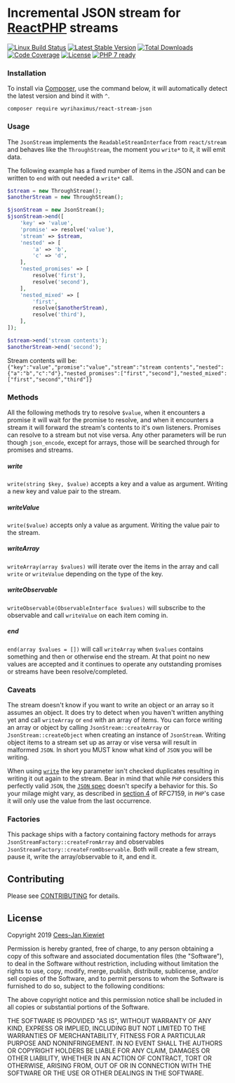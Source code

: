 # Incremental JSON stream for [ReactPHP](https://github.com/reactphp/) streams

[![Linux Build Status](https://travis-ci.org/WyriHaximus/reactphp-stream-json.png)](https://travis-ci.org/WyriHaximus/reactphp-stream-json)
[![Latest Stable Version](https://poser.pugx.org/WyriHaximus/react-stream-json/v/stable.png)](https://packagist.org/packages/WyriHaximus/react-stream-json)
[![Total Downloads](https://poser.pugx.org/WyriHaximus/react-stream-json/downloads.png)](https://packagist.org/packages/WyriHaximus/react-stream-json/stats)
[![Code Coverage](https://scrutinizer-ci.com/g/WyriHaximus/reactphp-stream-json/badges/coverage.png?b=master)](https://scrutinizer-ci.com/g/WyriHaximus/reactphp-stream-json/?branch=master)
[![License](https://poser.pugx.org/WyriHaximus/react-stream-json/license.png)](https://packagist.org/packages/wyrihaximus/react-stream-json)
[![PHP 7 ready](http://php7ready.timesplinter.ch/WyriHaximus/reactphp-stream-json/badge.svg)](https://travis-ci.org/WyriHaximus/reactphp-stream-json)

### Installation ###

To install via [Composer](http://getcomposer.org/), use the command below, it will automatically detect the latest version and bind it with `^`.

```
composer require wyrihaximus/react-stream-json 
```

### Usage ###

The `JsonStream` implements the `ReadableStreamInterface` from `react/stream` and behaves like the `ThroughStream`, the moment you `write*` to it, it will emit data.

The following example has a fixed number of items in the JSON and can be written to `end` with out needed a `write*` call.

```php
$stream = new ThroughStream();
$anotherStream = new ThroughStream();

$jsonStream = new JsonStream();
$jsonStream->end([
    'key' => 'value',
    'promise' => resolve('value'),
    'stream' => $stream,
    'nested' => [
        'a' => 'b',
        'c' => 'd',
    ],
    'nested_promises' => [
        resolve('first'),
        resolve('second'),
    ],
    'nested_mixed' => [
        'first',
        resolve($anotherStream),
        resolve('third'),
    ],
]);

$stream->end('stream contents');
$anotherStream->end('second');
```

Stream contents will be:
`{"key":"value","promise":"value","stream":"stream contents","nested":{"a":"b","c":"d"},"nested_promises":["first","second"],"nested_mixed":["first","second","third"]}`

### Methods ###

All the following methods try to resolve `$value`, when it encounters a promise it will wait for the promise 
to resolve, and when it encounters a stream it will forward the stream's contents to it's own listeners. 
Promises can resolve to a stream but not vise versa. Any other parameters will be run though `json_encode`, 
except for arrays, those will be searched through for promises and streams.

##### write #####

`write(string $key, $value)` accepts a key and a value as argument. Writing a new key and value pair to the stream.

##### writeValue #####

`write($value)` accepts only a value as argument. Writing the value pair to the stream.

##### writeArray #####

`writeArray(array $values)` will iterate over the items in the array and call `write` or `writeValue` depending on 
the type of the key. 

##### writeObservable #####

`writeObservable(ObservableInterface $values)` will subscribe to the observable and call `writeValue` on each item 
coming in. 

##### end #####

`end(array $values = [])` will call `writeArray` when `$values` contains something and then or otherwise
end the stream. At that point no new values are accepted and it continues to operate any outstanding promises or streams
have been resolve/completed.

### Caveats ###

The stream doesn't know if you want to write an object or an array so it assumes an object.
It does try to detect when you haven't written anything yet and call `writeArray` or `end`
with an array of items. You can force writing an array or object by calling `JsonStream::createArray`
or `JsonStream::createObject` when creating an instance of `JsonStream`. Writing object items 
to a stream set up as array or vise versa will result in malformed `JSON`. In short you MUST 
know what kind of `JSON` you will be writing.

When using [`write`](#write) the key parameter isn't checked duplicates resulting in writing it 
out again to the stream. Bear in mind that while `PHP` considers this perfectly valid `JSON`, the
[`JSON` spec](https://tools.ietf.org/html/rfc7159) doesn't specify a behavior for this. So your 
milage might vary, as described in [section 4](https://tools.ietf.org/html/rfc7159#section-4) of 
RFC7159, in `PHP`'s case it will only use the value from the last occurrence.

### Factories ###

This package ships with a factory containing factory methods for arrays `JsonStreamFactory::createFromArray` and 
observables `JsonStreamFactory::createFromObservable`. Both will create a few stream, pause it, write the 
array/observable to it, and end it.

## Contributing ##

Please see [CONTRIBUTING](CONTRIBUTING.md) for details.

## License ##

Copyright 2019 [Cees-Jan Kiewiet](http://wyrihaximus.net/)

Permission is hereby granted, free of charge, to any person
obtaining a copy of this software and associated documentation
files (the "Software"), to deal in the Software without
restriction, including without limitation the rights to use,
copy, modify, merge, publish, distribute, sublicense, and/or sell
copies of the Software, and to permit persons to whom the
Software is furnished to do so, subject to the following
conditions:

The above copyright notice and this permission notice shall be
included in all copies or substantial portions of the Software.

THE SOFTWARE IS PROVIDED "AS IS", WITHOUT WARRANTY OF ANY KIND,
EXPRESS OR IMPLIED, INCLUDING BUT NOT LIMITED TO THE WARRANTIES
OF MERCHANTABILITY, FITNESS FOR A PARTICULAR PURPOSE AND
NONINFRINGEMENT. IN NO EVENT SHALL THE AUTHORS OR COPYRIGHT
HOLDERS BE LIABLE FOR ANY CLAIM, DAMAGES OR OTHER LIABILITY,
WHETHER IN AN ACTION OF CONTRACT, TORT OR OTHERWISE, ARISING
FROM, OUT OF OR IN CONNECTION WITH THE SOFTWARE OR THE USE OR
OTHER DEALINGS IN THE SOFTWARE.
